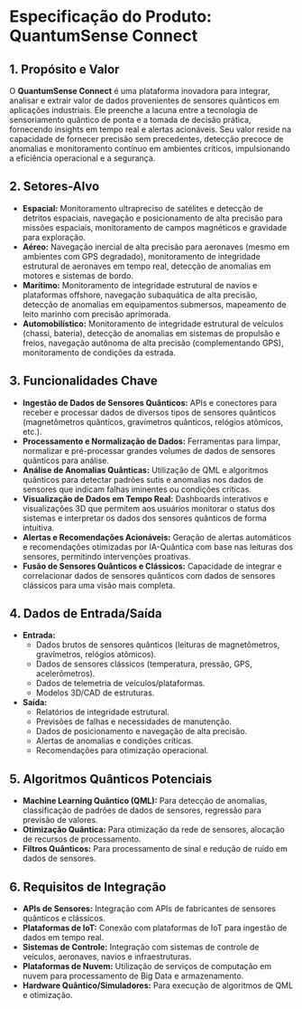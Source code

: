 # Especificação do Produto: QuantumSense Connect

## 1. Propósito e Valor

O **QuantumSense Connect** é uma plataforma inovadora para integrar, analisar e extrair valor de dados provenientes de sensores quânticos em aplicações industriais. Ele preenche a lacuna entre a tecnologia de sensoriamento quântico de ponta e a tomada de decisão prática, fornecendo insights em tempo real e alertas acionáveis. Seu valor reside na capacidade de fornecer precisão sem precedentes, detecção precoce de anomalias e monitoramento contínuo em ambientes críticos, impulsionando a eficiência operacional e a segurança.

## 2. Setores-Alvo

*   **Espacial:** Monitoramento ultrapreciso de satélites e detecção de detritos espaciais, navegação e posicionamento de alta precisão para missões espaciais, monitoramento de campos magnéticos e gravidade para exploração.
*   **Aéreo:** Navegação inercial de alta precisão para aeronaves (mesmo em ambientes com GPS degradado), monitoramento de integridade estrutural de aeronaves em tempo real, detecção de anomalias em motores e sistemas de bordo.
*   **Marítimo:** Monitoramento de integridade estrutural de navios e plataformas offshore, navegação subaquática de alta precisão, detecção de anomalias em equipamentos submersos, mapeamento de leito marinho com precisão aprimorada.
*   **Automobilístico:** Monitoramento de integridade estrutural de veículos (chassi, bateria), detecção de anomalias em sistemas de propulsão e freios, navegação autônoma de alta precisão (complementando GPS), monitoramento de condições da estrada.

## 3. Funcionalidades Chave

*   **Ingestão de Dados de Sensores Quânticos:** APIs e conectores para receber e processar dados de diversos tipos de sensores quânticos (magnetômetros quânticos, gravímetros quânticos, relógios atômicos, etc.).
*   **Processamento e Normalização de Dados:** Ferramentas para limpar, normalizar e pré-processar grandes volumes de dados de sensores quânticos para análise.
*   **Análise de Anomalias Quânticas:** Utilização de QML e algoritmos quânticos para detectar padrões sutis e anomalias nos dados de sensores que indicam falhas iminentes ou condições críticas.
*   **Visualização de Dados em Tempo Real:** Dashboards interativos e visualizações 3D que permitem aos usuários monitorar o status dos sistemas e interpretar os dados dos sensores quânticos de forma intuitiva.
*   **Alertas e Recomendações Acionáveis:** Geração de alertas automáticos e recomendações otimizadas por IA-Quântica com base nas leituras dos sensores, permitindo intervenções proativas.
*   **Fusão de Sensores Quânticos e Clássicos:** Capacidade de integrar e correlacionar dados de sensores quânticos com dados de sensores clássicos para uma visão mais completa.

## 4. Dados de Entrada/Saída

*   **Entrada:**
    *   Dados brutos de sensores quânticos (leituras de magnetômetros, gravímetros, relógios atômicos).
    *   Dados de sensores clássicos (temperatura, pressão, GPS, acelerômetros).
    *   Dados de telemetria de veículos/plataformas.
    *   Modelos 3D/CAD de estruturas.
*   **Saída:**
    *   Relatórios de integridade estrutural.
    *   Previsões de falhas e necessidades de manutenção.
    *   Dados de posicionamento e navegação de alta precisão.
    *   Alertas de anomalias e condições críticas.
    *   Recomendações para otimização operacional.

## 5. Algoritmos Quânticos Potenciais

*   **Machine Learning Quântico (QML):** Para detecção de anomalias, classificação de padrões de dados de sensores, regressão para previsão de valores.
*   **Otimização Quântica:** Para otimização da rede de sensores, alocação de recursos de processamento.
*   **Filtros Quânticos:** Para processamento de sinal e redução de ruído em dados de sensores.

## 6. Requisitos de Integração

*   **APIs de Sensores:** Integração com APIs de fabricantes de sensores quânticos e clássicos.
*   **Plataformas de IoT:** Conexão com plataformas de IoT para ingestão de dados em tempo real.
*   **Sistemas de Controle:** Integração com sistemas de controle de veículos, aeronaves, navios e infraestruturas.
*   **Plataformas de Nuvem:** Utilização de serviços de computação em nuvem para processamento de Big Data e armazenamento.
*   **Hardware Quântico/Simuladores:** Para execução de algoritmos de QML e otimização.
